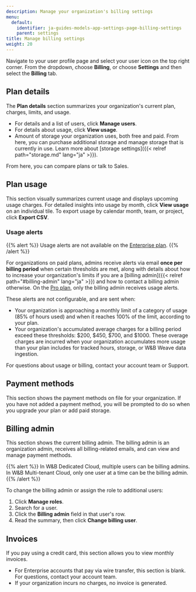```yaml
---
description: Manage your organization's billing settings
menu:
  default:
    identifier: ja-guides-models-app-settings-page-billing-settings
    parent: settings
title: Manage billing settings
weight: 20
---
```


Navigate to your user profile page and select your user icon on the top right corner. From the dropdown, choose **Billing**, or choose **Settings** and then select the **Billing** tab.

## Plan details

The **Plan details** section summarizes your organization's current plan, charges, limits, and usage.

- For details and a list of users, click **Manage users**.
- For details about usage, click **View usage**.
- Amount of storage your organization uses, both free and paid. From here, you can purchase additional storage and manage storage that is currently in use. Learn more about [storage settings]({{< relref path="storage.md" lang="ja" >}}).

From here, you can compare plans or talk to Sales.

## Plan usage
This section visually summarizes current usage and displays upcoming usage charges. For detailed insights into usage by month, click **View usage** on an individual tile. To export usage by calendar month, team, or project, click **Export CSV**.

### Usage alerts

{{% alert %}}
Usage alerts are not available on the [Enterprise plan](https://wandb.ai/site/pricing/).
{{% /alert %}}

For organizations on paid plans, admins receive alerts via email **once per billing period** when certain thresholds are met, along with details about how to increase your organization's limits if you are a [billing admin]({{< relref path="#billing-admin" lang="ja" >}}) and how to contact a billing admin otherwise. On the [Pro plan](https://wandb.ai/site/pricing/), only the billing admin receives usage alerts.

These alerts are not configurable, and are sent when:

- Your organization is approaching a monthly limit of a category of usage (85% of hours used) and when it reaches 100% of the limit, according to your plan.
- Your organization's accumulated average charges for a billing period exceed these thresholds: $200, $450, $700, and $1000. These overage charges are incurred when your organization accumulates more usage than your plan includes for tracked hours, storage, or W&B Weave data ingestion.

For questions about usage or billing, contact your account team or Support.

## Payment methods
This section shows the payment methods on file for your organization. If you have not added a payment method, you will be prompted to do so when you upgrade your plan or add paid storage.

## Billing admin
This section shows the current billing admin. The billing admin is an organization admin, receives all billing-related emails, and can view and manage payment methods.

{{% alert %}}
In W&B Dedicated Cloud, multiple users can be billing admins. In W&B Multi-tenant Cloud, only one user at a time can be the billing admin.
{{% /alert %}}

To change the billing admin or assign the role to additional users:

1. Click **Manage roles**.
1. Search for a user.
1. Click the **Billing admin** field in that user's row.
1. Read the summary, then click **Change billing user**.

## Invoices
If you pay using a credit card, this section allows you to view monthly invoices.
- For Enterprise accounts that pay via wire transfer, this section is blank. For questions, contact your account team.
- If your organization incurs no charges, no invoice is generated.